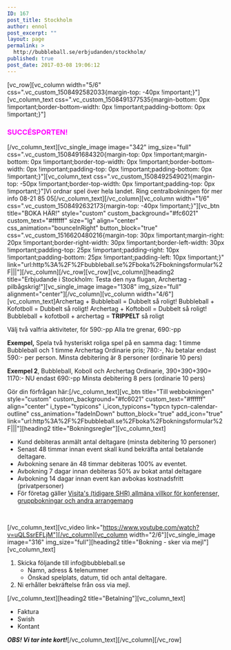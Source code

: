 ```yaml
---
ID: 167
post_title: Stockholm
author: ennol
post_excerpt: ""
layout: page
permalink: >
  http://bubbleball.se/erbjudanden/stockholm/
published: true
post_date: 2017-03-08 19:06:12
---
```

[vc_row][vc_column width="5/6" css=".vc_custom_1508492582033{margin-top: -40px !important;}"][vc_column_text css=".vc_custom_1508491377535{margin-bottom: 0px !important;border-bottom-width: 0px !important;padding-bottom: 0px !important;}"]
<h3><span style="color: #ff00ff;"><strong>SUCCÉSPORTEN!</strong></span></h3>
[/vc_column_text][vc_single_image image="342" img_size="full" css=".vc_custom_1508491684320{margin-top: 0px !important;margin-bottom: 0px !important;border-top-width: 0px !important;border-bottom-width: 0px !important;padding-top: 0px !important;padding-bottom: 0px !important;}"][vc_column_text css=".vc_custom_1508492549021{margin-top: -50px !important;border-top-width: 0px !important;padding-top: 0px !important;}"]Vi ordnar spel över hela landet. Ring centralbokningen för mer info 08-21 85 05[/vc_column_text][/vc_column][vc_column width="1/6" css=".vc_custom_1508492632173{margin-top: -40px !important;}"][vc_btn title="BOKA HÄR!" style="custom" custom_background="#fc6021" custom_text="#ffffff" size="lg" align="center" css_animation="bounceInRight" button_block="true" css=".vc_custom_1516620480216{margin-top: 30px !important;margin-right: 20px !important;border-right-width: 30px !important;border-left-width: 30px !important;padding-top: 25px !important;padding-right: 10px !important;padding-bottom: 25px !important;padding-left: 10px !important;}" link="url:http%3A%2F%2Fbubbleball.se%2Fboka%2Fbokningsformular%2F|||"][/vc_column][/vc_row][vc_row][vc_column][heading2 title="Erbjudande i Stockholm: Testa den nya flugan, Archertag - pilbågskrig!"][vc_single_image image="1308" img_size="full" alignment="center"][/vc_column][vc_column width="4/6"][vc_column_text]Archertag + Bubbleball = Dubbelt så roligt!
Bubbleball + Kofotboll = Dubbelt så roligt!
Archertag + Koftoboll = Dubbelt så roligt!
Bubbleball + kofotboll + archertag = <strong>TRIPPELT</strong> så roligt

Välj två valfria aktiviteter, för 590:-pp
Alla tre grenar, 690:-pp

<strong>Exempel,</strong> Spela två hysteriskt roliga spel på en samma dag:
1 timme Bubbleball och 1 timme Archertag
Ordinarie pris; 780:-, Nu betalar endast 590:- per person.
Minsta debitering är 8 personer (ordinarie 10 pers)

<strong>Exempel 2</strong>,
Bubbleball, Koboll och Archertag
Ordinarie, 390+390+390= 1170:-
NU endast 690:-pp
Minsta debitering 8 pers (ordinarie 10 pers)

Gör din förfrågan här:[/vc_column_text][vc_btn title="Till webbokningen" style="custom" custom_background="#fc6021" custom_text="#ffffff" align="center" i_type="typicons" i_icon_typicons="typcn typcn-calendar-outline" css_animation="fadeInDown" button_block="true" add_icon="true" link="url:http%3A%2F%2Fbubbleball.se%2Fboka%2Fbokningsformular%2F|||"][heading2 title="Bokningsregler"][vc_column_text]
<ul>
 	<li>Kund debiteras anmält antal deltagare (minsta debitering 10 personer)</li>
 	<li>Senast 48 timmar innan event skall kund bekräfta antal betalande deltagare.</li>
 	<li>Avbokning senare än 48 timmar debiteras 100% av eventet.</li>
 	<li>Avbokning 7 dagar innan debiteras 50% av bokat antal deltagare</li>
 	<li>Avbokning 14 dagar innan event kan avbokas kostnadsfritt (privatpersoner)</li>
 	<li>För företag gäller <a href="http://www.visita.se/globalassets/mitt-foretag/bokningsregler/allmanna-villkor141101_konferenser_gruppbokningar.pdf" target="_blank" rel="noopener">Visita's (tidigare SHR) allmäna villkor för konferenser, gruppbokningar och andra arrangemang</a></li>
</ul>
&nbsp;

[/vc_column_text][vc_video link="https://www.youtube.com/watch?v=uQLSsrEFLjM"][/vc_column][vc_column width="2/6"][vc_single_image image="316" img_size="full"][heading2 title="Bokning - sker via mejl"][vc_column_text]
<ol>
 	<li>Skicka följande till info@bubbleball.se
<ul>
 	<li>Namn, adress &amp; telenummer</li>
 	<li>Önskad spelplats, datum, tid och antal deltagare.</li>
</ul>
</li>
 	<li>Ni erhåller bekräftelse från oss via mejl.</li>
</ol>
[/vc_column_text][heading2 title="Betalning"][vc_column_text]
<ul>
 	<li>Faktura</li>
 	<li>Swish</li>
 	<li>Kontant​</li>
</ul>
<strong><em>OBS! Vi tar inte kort!</em></strong>[/vc_column_text][/vc_column][/vc_row]
